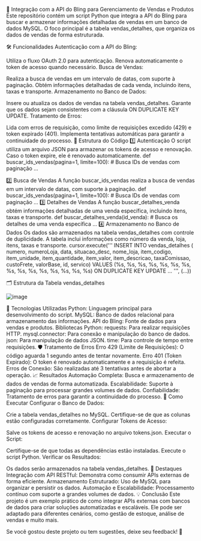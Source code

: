 🚀 Integração com a API do Bling para Gerenciamento de Vendas e Produtos
Este repositório contém um script Python que integra a API do Bling para buscar e armazenar informações detalhadas de vendas em um banco de dados MySQL. O foco principal é a tabela vendas_detalhes, que organiza os dados de vendas de forma estruturada.

🛠️ Funcionalidades
Autenticação com a API do Bling:

Utiliza o fluxo OAuth 2.0 para autenticação.
Renova automaticamente o token de acesso quando necessário.
Busca de Vendas:

Realiza a busca de vendas em um intervalo de datas, com suporte à paginação.
Obtém informações detalhadas de cada venda, incluindo itens, taxas e transporte.
Armazenamento no Banco de Dados:

Insere ou atualiza os dados de vendas na tabela vendas_detalhes.
Garante que os dados sejam consistentes com a cláusula ON DUPLICATE KEY UPDATE.
Tratamento de Erros:

Lida com erros de requisição, como limite de requisições excedido (429) e token expirado (401).
Implementa tentativas automáticas para garantir a continuidade do processo.
🧩 Estrutura do Código
1️⃣ Autenticação
O script utiliza um arquivo JSON para armazenar os tokens de acesso e renovação. Caso o token expire, ele é renovado automaticamente.
def buscar_ids_vendas(pagina=1, limite=100):
    # Busca IDs de vendas com paginação
    ...

2️⃣ Busca de Vendas
A função buscar_ids_vendas realiza a busca de vendas em um intervalo de datas, com suporte à paginação.
def buscar_ids_vendas(pagina=1, limite=100):
    # Busca IDs de vendas com paginação
    ...
3️⃣ Detalhes de Vendas
A função buscar_detalhes_venda obtém informações detalhadas de uma venda específica, incluindo itens, taxas e transporte.
def buscar_detalhes_venda(id_venda):
    # Busca os detalhes de uma venda específica
    ...
4️⃣ Armazenamento no Banco de Dados
Os dados são armazenados na tabela vendas_detalhes com controle de duplicidade. A tabela inclui informações como número da venda, loja, itens, taxas e transporte.
cursor.execute('''
    INSERT INTO vendas_detalhes (
        numero, numeroLoja, data, situacao_desc, nome_loja, 
        item_codigo, item_unidade, item_quantidade, item_valor, 
        item_descricao, taxaComissao, custoFrete, valorBase, id, servico)
    VALUES (%s, %s, %s, %s, %s, %s, %s, %s, %s, %s, %s, %s, %s, %s, %s)
    ON DUPLICATE KEY UPDATE ...
''', (...))

🗂️ Estrutura da Tabela vendas_detalhes

![image](https://github.com/user-attachments/assets/22161dd7-62bf-42d5-b688-27ccdc7ec157)

🔧 Tecnologias Utilizadas
Python: Linguagem principal para desenvolvimento do script.
MySQL: Banco de dados relacional para armazenamento das informações.
API do Bling: Fonte de dados para vendas e produtos.
Bibliotecas Python:
requests: Para realizar requisições HTTP.
mysql.connector: Para conexão e manipulação do banco de dados.
json: Para manipulação de dados JSON.
time: Para controle de tempo entre requisições.
🛡️ Tratamento de Erros
Erro 429 (Limite de Requisições):
O código aguarda 1 segundo antes de tentar novamente.
Erro 401 (Token Expirado):
O token é renovado automaticamente e a requisição é refeita.
Erros de Conexão:
São realizadas até 3 tentativas antes de abortar a operação.
📈 Resultados
Automação Completa:
Busca e armazenamento de dados de vendas de forma automatizada.
Escalabilidade:
Suporte à paginação para processar grandes volumes de dados.
Confiabilidade:
Tratamento de erros para garantir a continuidade do processo.
📌 Como Executar
Configurar o Banco de Dados:

Crie a tabela vendas_detalhes no MySQL.
Certifique-se de que as colunas estão configuradas corretamente.
Configurar Tokens de Acesso:

Salve os tokens de acesso e renovação no arquivo tokens.json.
Executar o Script:

Certifique-se de que todas as dependências estão instaladas.
Execute o script Python.
Verificar os Resultados:

Os dados serão armazenados na tabela vendas_detalhes.
🌟 Destaques
Integração com API RESTful: Demonstra como consumir APIs externas de forma eficiente.
Armazenamento Estruturado: Uso de MySQL para organizar e persistir os dados.
Automação e Escalabilidade: Processamento contínuo com suporte a grandes volumes de dados.
💡 Conclusão
Este projeto é um exemplo prático de como integrar APIs externas com bancos de dados para criar soluções automatizadas e escaláveis. Ele pode ser adaptado para diferentes cenários, como gestão de estoque, análise de vendas e muito mais.

Se você gostou deste projeto ou tem sugestões, deixe seu feedback! 🚀


  

